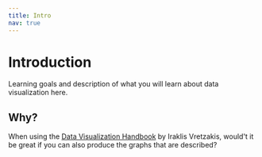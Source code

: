 ```yaml
---
title: Intro
nav: true
---
```


# Introduction

Learning goals and description of what you will learn about data visualization here.

## Why?

When using the [Data Visualization Handbook](resources/DataVizHandbook_IV.pdf) by Iraklis Vretzakis, would't it be great if you can also produce the graphs that are described?

